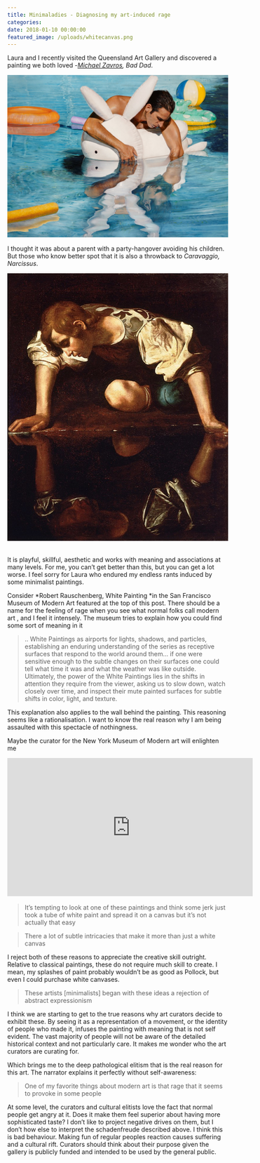 ```yaml
---
title: Minimaladies - Diagnosing my art-induced rage
categories:
date: 2018-01-10 00:00:00
featured_image: /uploads/whitecanvas.png
---
```



Laura and I recently visited the Queensland Art Gallery and discovered a painting we both loved -*[Michael Zavros](http://www.michaelzavros.com/), Bad Dad*.

![](/uploads/versions/A770_MZavros---x----1024-752x---.jpg)

I thought it was about a parent with a party-hangover avoiding his children. But those who know better spot that it is also a throwback to *Caravaggio, Narcissus*.

![](/uploads/versions/742px-Narcissus-Caravaggio_&#40;1594-96&#41;---x----742-898x---.jpg)

<br>It is playful, skillful, aesthetic and works with meaning and associations at many levels. For me, you can’t get better than this, but you can get a lot worse. I feel sorry for Laura who endured my endless rants induced by some minimalist paintings.

Consider *Robert Rauschenberg, White Painting&nbsp;*in the San Francisco Museum of Modern Art featured at the top of this post. There should be a name for the feeling of rage when you see what normal folks call modern art , and I feel it intensely. The museum tries to explain how you could find some sort of meaning in it

> .. White Paintings as airports for lights, shadows, and particles, establishing an enduring understanding of the series as receptive surfaces that respond to the world around them… if one were sensitive enough to the subtle changes on their surfaces one could tell what time it was and what the weather was like outside. Ultimately, the power of the White Paintings lies in the shifts in attention they require from the viewer, asking us to slow down, watch closely over time, and inspect their mute painted surfaces for subtle shifts in color, light, and texture.

This explanation also applies to the wall behind the painting. This reasoning seems like a rationalisation. I want to know the real reason why I am being assaulted with this spectacle of nothingness.

Maybe the curator for the New York Museum of Modern art will enlighten me

<div class="spacing youtube"><iframe width="560" height="315" src="https://www.youtube.com/embed/9aGRHOpMRUg" frameborder="0" allowfullscreen=""></iframe></div>

> It’s tempting to look at one of these paintings and think some jerk just took a tube of white paint and spread it on a canvas but it’s not actually that easy

> There a lot of subtle intricacies that make it more than just a white canvas

I reject both of these reasons to appreciate the creative skill outright. Relative to classical paintings, these do not require much skill to create. I mean, my splashes of paint probably wouldn’t be as good as Pollock, but even I could purchase white canvases.

> These artists [minimalists] began with these ideas a rejection of abstract expressionism

I think we are starting to get to the true reasons why art curators decide to exhibit these. By seeing it as a representation of a movement, or the identity of people who made it, infuses the painting with meaning that is not self evident. The vast majority of people will not be aware of the detailed historical context and not particularly care. It makes me wonder who the art curators are curating for.

Which brings me to the deep pathological elitism that is the real reason for this art. The narrator explains it perfectly without self-awareness:

> One of my favorite things about modern art is that rage that it seems to provoke in some people

At some level, the curators and cultural elitists love the fact that normal people get angry at it. Does it make them feel superior about having more sophisticated taste? I don’t like to project negative drives on them, but I don’t how else to interpret the schadenfreude described above. I think this is bad behaviour. Making fun of regular peoples reaction causes suffering and a cultural rift. Curators should think about their purpose given the gallery is publicly funded and intended to be used by the general public.
